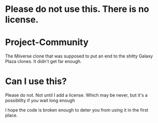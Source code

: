 # Please do not use this. There is no license.

# Project-Community
The Miiverse clone that was supposed to put an end to the shitty Galaxy Plaza clones. It didn't get far enough.
# Can I use this?
Please do not. Not until I add a license. Which may be never, but it's a possiblilty if you wait long enough

I hope the code is broken enough to deter you from using it in the first place.
